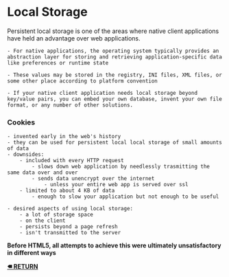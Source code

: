 # Local Storage

Persistent local storage is one of the areas where native client applications have held an advantage over web applications. 
    
    - For native applications, the operating system typically provides an abstraction layer for storing and retrieving application-specific data like preferences or runtime state 

    - These values may be stored in the registry, INI files, XML files, or some other place according to platform convention 

    - If your native client application needs local storage beyond key/value pairs, you can embed your own database, invent your own file format, or any number of other solutions.

### Cookies
    - invented early in the web's history
    - they can be used for persistent local local storage of small amounts of data
    - downsides:
        - included with every HTTP request
            - slows down web application by needlessly trasmitting the same data over and over
            - sends data unencrypt over the internet
                - unless your entire web app is served over ssl
        - limited to about 4 KB of data
            - enough to slow your application but not enough to be useful 

    - desired aspects of using local storage:
        - a lot of storage space
        - on the client
        - persists beyond a page refresh
        - isn't transmitted to the server

   **Before HTML5, all attempts to achieve this were ultimately unsatisfactory in different ways**


**[🠴 RETURN](README.md)**
